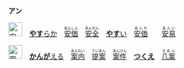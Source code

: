 **アン**

<img src="https://glyphwiki.org/glyph/u5b89.svg" width="28" height="28" alt="安">　[**やす**らか](https://jisho.org/search/やすらか)　<ins>[<ruby>安価<rt>あんしん</rt></ruby>](https://jisho.org/search/安心)</ins>　<ins>[<ruby>安全<rt>あんぜん</rt></ruby>](https://jisho.org/search/安全)</ins>　<ins>[**やす**い](https://jisho.org/search/やすらか)</ins>　[<ruby>安価<rt>あんか</rt></ruby>](https://jisho.org/search/安価)　　[<ruby>安易<rt>あんい</rt></ruby>](https://jisho.org/search/安易)

<img src="https://glyphwiki.org/glyph/u6848.svg" width="28" height="28" alt="案">　[**かんが**える](https://jisho.org/search/かんがえる)　[<ruby>案内<rt>あんない</rt></ruby>](https://jisho.org/search/案内)　[<ruby>提案<rt>ていあん</rt></ruby>](https://jisho.org/search/提案)　[<ruby>案件<rt>あんけん</rt></ruby>](https://jisho.org/search/案件)　[**つくえ**](https://jisho.org/search/かんがえる)　[<ruby>几案<rt>きあん</rt></ruby>](https://jisho.org/search/几案)
